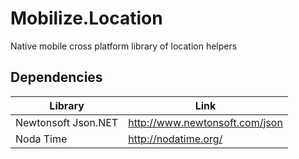 # Mobilize.Location
Native mobile cross platform library of location helpers

## Dependencies

| Library    | Link          |
|-------------|---------------|
| Newtonsoft Json.NET | http://www.newtonsoft.com/json |
| Noda Time      | http://nodatime.org/ |
